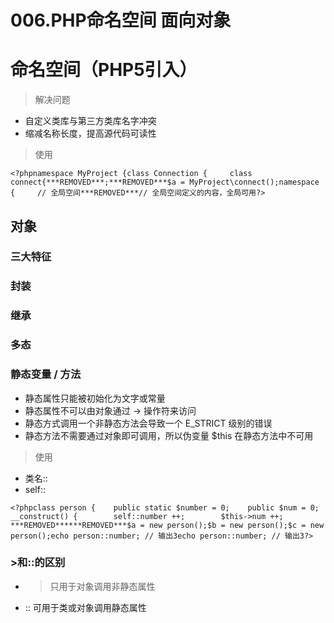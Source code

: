 # 006.PHP命名空间 面向对象

# 命名空间（PHP5引入）

> 解决问题

- 自定义类库与第三方类库名字冲突
- 缩减名称长度，提高源代码可读性

> 使用

```
<?phpnamespace MyProject {class Connection {     class connect{***REMOVED***;***REMOVED***$a = MyProject\connect();namespace {     // 全局空间***REMOVED***// 全局空间定义的内容，全局可用?>
```

## 对象

### 三大特征

### 封装

### 继承

### 多态

### 静态变量 / 方法

- 静态属性只能被初始化为文字或常量
- 静态属性不可以由对象通过 -> 操作符来访问
- 静态方式调用一个非静态方法会导致一个 E_STRICT 级别的错误
- 静态方法不需要通过对象即可调用，所以伪变量 $this 在静态方法中不可用

> 使用

- 类名::
- self::

```
<?phpclass person {    public static $number = 0;    public $num = 0;    __construct() {        self::number ++;        $this->num ++;    ***REMOVED******REMOVED***$a = new person();$b = new person();$c = new person();echo person::number; // 输出3echo person::number; // 输出3?>
```

### >和::的区别

- >只用于对象调用非静态属性
- :: 可用于类或对象调用静态属性